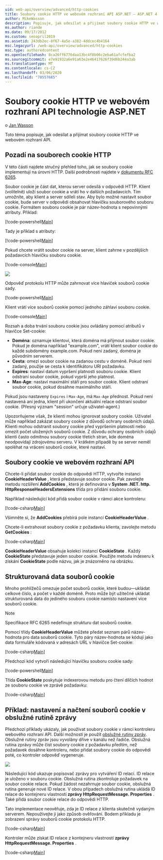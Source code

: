 ```yaml
---
uid: web-api/overview/advanced/http-cookies
title: Soubory cookie HTTP ve webovém rozhraní API ASP.NET – ASP.NET 4. x
author: MikeWasson
description: Popisuje, jak odesílat a přijímat soubory cookie HTTP ve webovém rozhraní API pro ASP.NET 4. x.
ms.author: riande
ms.date: 09/17/2012
ms.custom: seoapril2019
ms.assetid: 243db2ec-8f67-4a5e-a382-4ddcec4b4164
msc.legacyurl: /web-api/overview/advanced/http-cookies
msc.type: authoredcontent
ms.openlocfilehash: 8ca26ff6776daa13bc4f8b06c2eba61afcfefba2
ms.sourcegitcommit: e7e91932a6e91a63e2e46417626f39d6b244a3ab
ms.translationtype: MT
ms.contentlocale: cs-CZ
ms.lasthandoff: 03/06/2020
ms.locfileid: "78557685"
---
```

# <a name="http-cookies-in-aspnet-web-api"></a>Soubory cookie HTTP ve webovém rozhraní API technologie ASP.NET

o [Jan Wasson](https://github.com/MikeWasson)

Toto téma popisuje, jak odesílat a přijímat soubory cookie HTTP ve webovém rozhraní API.

## <a name="background-on-http-cookies"></a>Pozadí na souborech cookie HTTP

V této části najdete stručný přehled toho, jak se soubory cookie implementují na úrovni HTTP. Další podrobnosti najdete v [dokumentu RFC 6265](http://tools.ietf.org/html/rfc6265).

Soubor cookie je část dat, kterou server odesílá v odpovědi HTTP. Klient (volitelně) uloží soubor cookie a vrátí ho v dalších požadavcích. Tím umožníte, aby klient a server sdíleli stav. Aby bylo možné nastavit soubor cookie, bude server v odpovědi obsahovat hlavičku souborového souboru cookie. Formátem souboru cookie je pár název-hodnota s nepovinnými atributy. Příklad:

[!code-powershell[Main](http-cookies/samples/sample1.ps1)]

Tady je příklad s atributy:

[!code-powershell[Main](http-cookies/samples/sample2.ps1)]

Pokud chcete vrátit soubor cookie na server, klient zahrne v pozdějších požadavcích hlavičku souboru cookie.

[!code-console[Main](http-cookies/samples/sample3.cmd)]

![](http-cookies/_static/image1.png)

Odpověď protokolu HTTP může zahrnovat více hlaviček souborů cookie sady.

[!code-powershell[Main](http-cookies/samples/sample4.ps1)]

Klient vrátí více souborů cookie pomocí jednoho záhlaví souboru cookie.

[!code-console[Main](http-cookies/samples/sample5.cmd)]

Rozsah a doba trvání souboru cookie jsou ovládány pomocí atributů v hlavičce Set-cookie:

- **Doména**: oznamuje klientovi, která doména má přijmout soubor cookie. Pokud je doména například "example.com", vrátí klient soubor cookie do každé subdomény example.com. Pokud není zadaný, doména je původním serverem.
- **Cesta**: omezí soubor cookie na zadanou cestu v doméně. Pokud není zadaný, použije se cesta k identifikátoru URI požadavku.
- **Expires**: nastaví datum vypršení platnosti souboru cookie. Klient odstraní soubor cookie, pokud vyprší jeho platnost.
- **Max-Age**: nastaví maximální stáří pro soubor cookie. Klient odstraní soubor cookie, pokud dosáhne maximálního stáří.

Pokud jsou nastaveny `Expires` i `Max-Age`, má `Max-Age` přednost. Pokud není nastavená ani jedna, klient při ukončení aktuální relace odstraní soubor cookie. (Přesný význam "session" určuje uživatel-agent.)

Upozorňujeme však, že klienti mohou ignorovat soubory cookie. Uživatel může například zakázat soubory cookie z důvodů ochrany osobních údajů. Klienti mohou odstranit soubory cookie před vypršením platnosti nebo omezit počet uložených souborů cookie. Z důvodu ochrany osobních údajů klienti často odmítnou soubory cookie třetích stran, kde doména neodpovídají zdrojovému serveru. V krátkém případě by se server neměl spoléhat na vrácení souborů cookie, které nastaví.

## <a name="cookies-in-web-api"></a>Soubory cookie ve webovém rozhraní API

Chcete-li přidat soubor cookie do odpovědi HTTP, vytvořte instanci **CookieHeaderValue** , která představuje soubor cookie. Pak zavolejte metodu rozšíření **AddCookies** , která je definována v **System .NET. http. HttpResponseHeadersExtensions** třída pro přidání souboru cookie.

Například následující kód přidá soubor cookie v rámci akce kontroleru:

[!code-csharp[Main](http-cookies/samples/sample6.cs)]

Všimněte si, že **AddCookies** přebírá pole instancí **CookieHeaderValue** .

Chcete-li extrahovat soubory cookie z požadavku klienta, zavolejte metodu **GetCookies** :

[!code-csharp[Main](http-cookies/samples/sample7.cs)]

**CookieHeaderValue** obsahuje kolekci instancí **CookieState** . Každý **CookieState** představuje jeden soubor cookie. Použijte metodu indexeru k získání **CookieState** podle názvu, jak je znázorněno na obrázku.

## <a name="structured-cookie-data"></a>Strukturovaná data souborů cookie

Mnoho prohlížečů omezuje počet souborů cookie, které budou&#8212;ukládat celkové číslo, a počet v každé doméně. Proto může být užitečné ukládat strukturovaná data do jediného souboru cookie namísto nastavení více souborů cookie.

> [!NOTE]
> Specifikace RFC 6265 nedefinuje strukturu dat souborů cookie.

Pomocí třídy **CookieHeaderValue** můžete předat seznam párů název-hodnota pro data souborů cookie. Tyto páry název-hodnota se kódují jako data formuláře kódovaná v adresách URL v hlavičce Set-cookie:

[!code-csharp[Main](http-cookies/samples/sample8.cs)]

Předchozí kód vytvoří následující hlavičku souboru cookie sady:

[!code-powershell[Main](http-cookies/samples/sample9.ps1)]

Třída **CookieState** poskytuje indexerovou metodu pro čtení dílčích hodnot ze souboru cookie ve zprávě požadavku:

[!code-csharp[Main](http-cookies/samples/sample10.cs)]

## <a name="example-set-and-retrieve-cookies-in-a-message-handler"></a>Příklad: nastavení a načtení souborů cookie v obslužné rutině zprávy

Předchozí příklady ukázaly, jak používat soubory cookie v rámci kontroleru webového rozhraní API. Další možností je použít [obslužné rutiny zpráv](http-message-handlers.md). Obslužné rutiny zpráv jsou vyvolány dříve v kanálu než řadiče. Obslužná rutina zprávy může číst soubory cookie z požadavku předtím, než požadavek dosáhne kontroleru, nebo přidat soubory cookie do odpovědi poté, co kontroler odpověď vygeneruje.

![](http-cookies/_static/image2.png)

Následující kód ukazuje popisovač zprávy pro vytváření ID relací. ID relace je uloženo v souboru cookie. Obslužná rutina zkontroluje požadavek na soubor cookie relace. Pokud žádost nezahrnuje soubor cookie, obslužná rutina generuje nové ID relace. V obou případech obslužná rutina ukládá ID relace do kontejneru vlastností **zprávy HttpRequestMessage. Properties** . Také přidá soubor cookie relace do odpovědi HTTP.

Tato implementace neověřuje, zda je ID relace z klienta skutečně vydaným serverem. Nepoužívejte ji jako způsob ověřování. Bodem příkladu je zobrazení správy souborů cookie protokolu HTTP.

[!code-csharp[Main](http-cookies/samples/sample11.cs)]

Kontroler může získat ID relace z kontejneru vlastností **zprávy HttpRequestMessage. Properties** .

[!code-csharp[Main](http-cookies/samples/sample12.cs)]
